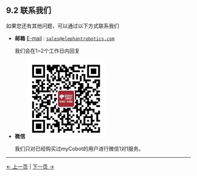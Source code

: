 ## 9.2 联系我们
如果您还有其他问题，可以通过以下方式联系我们
+ **邮箱**
  [E-mail](sales@elephantrobotics.com) : <code class="copyable">sales@elephantrobotics.com</code>

  我们会在1~2个工作日内回复
+ **微信**
![](../resources/9-AboutUs/wechat.png)

    我们只对已经购买过myCobot的用户进行微信1对1服务。






---
[← 上一页](9.1-company.md) | [下一页 → ](../README.md)